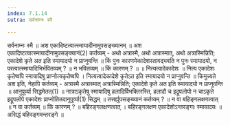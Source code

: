 ```yaml
---
index: 7.1.14
sutra: सर्वनाम्नः स्मै

---
```

सर्वनाम्नः स्मै ॥ अश एकादिष्टत्वात्स्मायादीनामुपसङ्ख्यानम् ॥ अश एकादिष्टत्वात्स्मायादीनामुपसङ्क्यानं(2) कर्तव्यम् - अथो अत्रास्मै, अथो अत्रास्मात्, अथो अत्रास्मिन्निति; एकादेशे कृते अत इति स्मायादयो न प्राप्नुवन्ति ॥ किं पुनः कारणमेकादेशस्तावद्भवति न पुनः स्मायादयो, न परत्वात्स्मायादिभिर्भवितव्यम् ? ॥ न भवितव्यम् ॥ किं कारणम् ? ॥ ॥ नित्यत्वादेकादेशः ॥ नित्य एकादेशः कृतेष्वपि स्मायादिषु प्राप्नोत्यकृतेष्वपि । नित्यत्वादेकादेशे कृतेऽत इति स्मायादयो न प्राप्नुवन्ति ॥ किमुच्यते अश इति, नेहापि कर्तव्यम् - अत्रास्मै अत्रास्मात् अत्रास्मिन्निति; एकादेशे कृते अत इति स्मायादयो न प्राप्नुवन्ति ॥ आनुपूर्व्या सिद्धमेतत्(1) ॥ नात्राऽकृतेषु स्मायादिषु हलादिर्विभक्तिरस्ति, हलादौ च इद्रूपलोपो न चाऽकृते इद्रूपलोपे एकादेशः प्राप्नोतितदानुपूर्व्या(1) सिद्धम् ॥ तत्तर्ह्युपसङ्ख्यानं कर्तव्यम् ? ॥ न वा बहिङ्गलक्षणत्वात् ॥ न वा कर्तव्यम् ॥ किं कारणम् ? ॥ बहिरङ्गलक्षणत्वात् । बहिरङ्गलक्षण एकादेशोऽन्तरङ्गाः स्मायादयः ॥ असिद्धं बहिरङ्गमन्तरङ्गे ॥